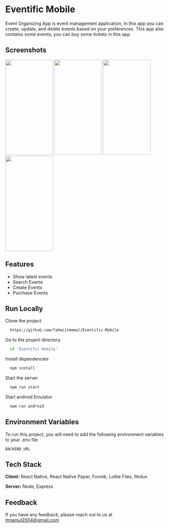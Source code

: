 
# Eventific Mobile

Event Organizing App is event management application, In this app you can create, update, and delete events based on your preferences. This app also contains some events, you can buy some tickets in this app

## Screenshots

<img src="https://github.com/fahmiitmamul/Eventific-Mobile/assets/46379178/08ed5879-b5f5-4605-ba12-ad26a92451ba" width="150" height="300">
<img src="https://github.com/fahmiitmamul/Eventific-Mobile/assets/46379178/44c83032-c1cc-422a-a5c9-6e845850fe04" width="150" height="300">
<img src="https://github.com/fahmiitmamul/Eventific-Mobile/assets/46379178/b4293fd1-561b-4321-aa7d-6ae68c697349" width="150" height="300">
<img src="https://github.com/fahmiitmamul/Eventific-Mobile/assets/46379178/8e80195b-4b2e-4afd-9b6e-3eb995814e93" width="150" height="300">


## Features

- Show latest events
- Search Events
- Create Events
- Purchase Events


## Run Locally

Clone the project

```bash
  https://github.com/fahmiitmamul/Eventific-Mobile
```

Go to the project directory

```bash
  cd 'Eventific Mobile'
```

Install dependencies

```bash
  npm install
```

Start the server

```bash
  npm run start
```

Start android Emulator

```bash
  npm run android
```

## Environment Variables

To run this project, you will need to add the following environment variables to your .env file

`BACKEND_URL`


## Tech Stack

**Client:** React Native, React Native Paper, Formik, Lottie Files, Redux

**Server:** Node, Express


## Feedback

If you have any feedback, please reach out to us at itmamul2004@gmail.com

